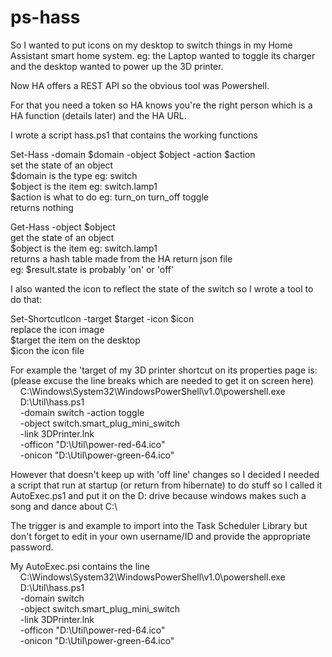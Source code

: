 # ps-hass

So I wanted to put icons on my desktop to switch things in my Home Assistant
smart home system. eg: the Laptop wanted to toggle its charger and the desktop
wanted to power up the 3D printer.

Now HA offers a REST API so the obvious tool was Powershell.

For that you need a token so HA knows you're the right person which is a HA
function (details later) and the HA URL.

I wrote a script hass.ps1 that contains the working functions

Set-Hass -domain $domain -object $object -action $action  
set the state of an object  
$domain is the type eg: switch  
$object is the item eg: switch.lamp1  
$action is what to do eg: turn_on turn_off toggle  
returns nothing

Get-Hass -object $object  
get the state of an object  
$object is the item eg: switch.lamp1  
returns a hash table made from the HA return json file  
eg: $result.state is probably 'on' or 'off'

I also wanted the icon to reflect the state of the switch so I wrote a tool to
do that:

Set-ShortcutIcon -target $target -icon $icon  
replace the icon image  
$target the item on the desktop  
$icon the icon file  

For example the 'target of my 3D printer shortcut on its properties page is:  
(please excuse the line breaks which are needed to get it on screen here)  
&nbsp;&nbsp;&nbsp;&nbsp;C:\Windows\System32\WindowsPowerShell\v1.0\powershell.exe   
&nbsp;&nbsp;&nbsp;&nbsp;D:\Util\hass.ps1  
&nbsp;&nbsp;&nbsp;&nbsp;-domain switch -action toggle  
&nbsp;&nbsp;&nbsp;&nbsp;-object switch.smart_plug_mini_switch  
&nbsp;&nbsp;&nbsp;&nbsp;-link 3DPrinter.lnk  
&nbsp;&nbsp;&nbsp;&nbsp;-officon "D:\Util\power-red-64.ico"  
&nbsp;&nbsp;&nbsp;&nbsp;-onicon "D:\Util\power-green-64.ico"

However that doesn't keep up with 'off line' changes so I decided I needed a
script that run at startup (or return from hibernate) to do stuff so I called
it AutoExec.ps1 and put it on the D: drive because windows makes such a song
and dance about C:\  

The trigger is and example to import into the Task Scheduler Library but don't
forget to edit in your own username/ID and provide the appropriate password. 

My AutoExec.psi contains the line  
&nbsp;&nbsp;&nbsp;&nbsp;C:\Windows\System32\WindowsPowerShell\v1.0\powershell.exe  
&nbsp;&nbsp;&nbsp;&nbsp;D:\Util\hass.ps1  
&nbsp;&nbsp;&nbsp;&nbsp;-domain switch  
&nbsp;&nbsp;&nbsp;&nbsp;-object switch.smart_plug_mini_switch    
&nbsp;&nbsp;&nbsp;&nbsp;-link 3DPrinter.lnk  
&nbsp;&nbsp;&nbsp;&nbsp;-officon "D:\Util\power-red-64.ico"   
&nbsp;&nbsp;&nbsp;&nbsp;-onicon "D:\Util\power-green-64.ico"
